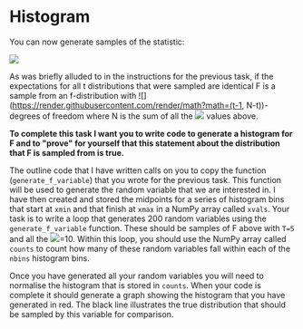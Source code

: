 # Histogram

You can now generate samples of the statistic:

![](https://render.githubusercontent.com/render/math?math=F=\frac{SS_T/(t-1)}{SS_E/\left[\sum_{j=1}^t(n_j-1)\right]})

As was briefly alluded to in the instructions for the previous task, if the expectations for all t distributions that were sampled are identical F is a sample from an f-distribution with ![](https://render.githubusercontent.com/render/math?math=(t-1, N-t))-degrees of freedom where N is the sum of all the ![](https://render.githubusercontent.com/render/math?math=n_j) values above.

__To complete this task I want you to write code to generate a histogram for F and to "prove" for yourself that this statement about the distribution that F is sampled from is true.__

The outline code that I have written calls on you to copy the function  (`generate_f_variable`) that you wrote for the previous task. This function will be used to generate the random variable that we are interested in.  I have then created and stored the midpoints for a series of histogram bins that start at `xmin` and that finish at `xmax` in a NumPy array called `xvals`.  Your task is to write a loop that generates 200 random variables using the  `generate_f_variable` function.  These should be samples of F above with `T=5` and all the ![](https://render.githubusercontent.com/render/math?math=n_j)=10.  Within this loop, you should use the NumPy array called `counts` to count how many of these random variables fall within each of the `nbins` histogram bins.  

Once you have generated all your random variables you will need to normalise the histogram that is stored in `counts`.   When your code is complete it should generate a graph showing the histogram that you have generated in red.  The black line illustrates the true distribution that should be sampled by this variable for comparison.     
